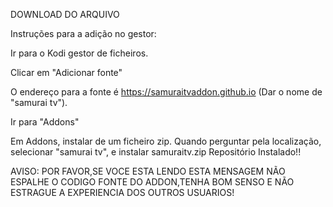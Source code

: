 DOWNLOAD DO ARQUIVO

Instruções para a adição no gestor:

Ir para o Kodi gestor de ficheiros.

Clicar em "Adicionar fonte"

O endereço para a fonte é https://samuraitvaddon.github.io (Dar o nome de "samurai tv").

Ir para "Addons"

Em Addons, instalar de um ficheiro zip. Quando perguntar pela localização, selecionar "samurai tv", e instalar samuraitv.zip Repositório Instalado!!

AVISO: POR FAVOR,SE VOCE ESTA LENDO ESTA MENSAGEM NÃO ESPALHE O CODIGO FONTE DO ADDON,TENHA BOM SENSO E NÃO ESTRAGUE A EXPERIENCIA DOS OUTROS USUARIOS!
